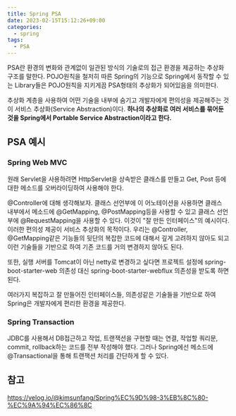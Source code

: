 ```yaml
---
title: Spring PSA
date: 2023-02-15T15:12:26+09:00
categories:
  - spring
tags: 
  - PSA
---
```


PSA란 환경의 변화와 관계없이 일관된 방식의 기술로의 접근 환경을 제공하는 추상화 구조를 말한다. POJO원칙을 철저히 따른 Spring의 기능으로 Spring에서 동작할 수 있는 Library들은 POJO원칙을 지키게끔 PSA형태의 추상화가 되어있음을 의미한다.

추상화 계층을 사용하여 어떤 기술을 내부에 숨기고 개발자에게 편의성을 제공해주는 것이 서비스 추상화(Service Abstraction)이다. **하나의 추상화로 여러 서비스를 묶어둔 것을 Spring에서 Portable Service Abstraction이라고 한다.**
 
 ## PSA 예시

 ### Spring Web MVC

원래 Servlet을 사용하려면 HttpServlet을 상속받은 클래스를 만들고 Get, Post 등에 대한 메소드를 오버라이딩하여 사용해야 한다.

@Controller에 대해 생각해보자. 클래스 선언부에 이 어노테이션을 사용하면 클래스 내부에서 메소드에 @GetMapping, @PostMapping등을 사용할 수 있고 클래스 선언부에 @RequestMapping을 사용할 수 있다. 이것이 "잘 만든 인터페이스"의 예시이다. 이러한 편의성 제공이 서비스 추상화의 목적이다. 우리는 @Controller, @GetMapping같은 기능들의 뒷단의 복잡한 코드에 대해서 깊게 고려하지 않아도 되고 이런 기술들을 기반으로 하여 기존 코드를 거의 변경하지 않아도 된다.

또한, 실행 서버를 Tomcat이 아닌 netty로 변경하고 싶다면 프로젝트 설정에 spring-boot-starter-web 의존성 대신 spring-boot-starter-webflux 의존성을 받도록 하면 된다.

여러가지 복잡하고 잘 만들어진 인터페이스들, 의존성같은 기술들을 기반으로 하여 Spring은 개발자에게 편리한 환경을 제공한다.

 ### Spring Transaction

JDBC를 사용해서 DB접근하고 작업, 트랜잭션을 구현할 때는 연결, 작업할 쿼리문, commit, rollback하는 코드를 전부 작성해야 했다. 그러나 Spring에선 메소드에 @Transactional을 통해 트랜잭션 처리를 간단하게 할 수 있다.

## 참고

https://velog.io/@kimsunfang/Spring%EC%9D%98-3%EB%8C%80-%EC%9A%94%EC%86%8C
